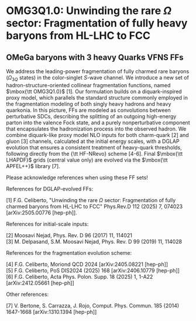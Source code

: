 # OMG3Q1.0: Unwinding the rare $\Omega$ sector: Fragmentation of fully heavy baryons from HL-LHC to FCC
## OMeGa baryons with 3 heavy Quarks VFNS FFs

We address the leading-power fragmentation of fully charmed rare baryons ($\Omega_{3Q}$ states) in the color-singlet $S$-wave channel. We introduce a new set of hadron-structure-oriented collinear fragmentation functions, named $\mbox{\tt OMG3Q1.0}$ [1].
Our formulation builds on a diquark-inspired proxy model, which parallels the standard structure commonly employed in the fragmentation modeling of both singly heavy hadrons and heavy quarkonia. In this picture, FFs are modeled as convolutions between perturbative SDCs, describing the splitting of an outgoing high-energy parton into the valence Fock state, and a purely nonperturbative component that encapsulates the hadronization process into the observed hadron. 
We combine diquark-like proxy model NLO inputs for both charm-quark [2] and gluon [3] channels, calculated at the initial energy scales, with a DGLAP evolution that ensures a consistent treatment of heavy-quark thresholds, following directly from the {\tt HF-NRevo} scheme [4-6]. Final $\mbox{\tt LHAPDF}$ grids (central value only) are evolved via the $\mbox{\tt APFEL++}$ library [7].


Please acknowledge references when using these FF sets!  

References for DGLAP-evolved FFs:

[1] F.G. Celiberto, "Unwinding the rare $\Omega$ sector: Fragmentation of fully charmed baryons from HL-LHC to FCC" Phys.Rev.D 112 (2025) 7, 074023 [arXiv:2505.00776 [hep-ph]].  

References for initial-scale inputs:

[2] Moosavi Nejad, Phys. Rev. D 96 (2017) 11, 114021    
[3] M. Delpasand, S.M. Moosavi Nejad, Phys. Rev. D 99 (2019) 11, 114028

References for the fragmentation evolution scheme:

[4] F.G. Celiberto, Moriond QCD 2024 [arXiv:2405.08221 [hep-ph]]  
[5] F.G. Celiberto, PoS DIS2024 (2025) 168 [arXiv:2406.10779 [hep-ph]]  
[6] F.G. Celiberto, Acta Phys. Polon. Supp. 18 (2025) 1, 1-A22 [arXiv:2412.05661 [hep-ph]]  


Other references:

[7] V. Bertone, S. Carrazza, J. Rojo, Comput. Phys. Commun. 185 (2014) 1647-1668 [arXiv:1310.1394 [hep-ph]]  
